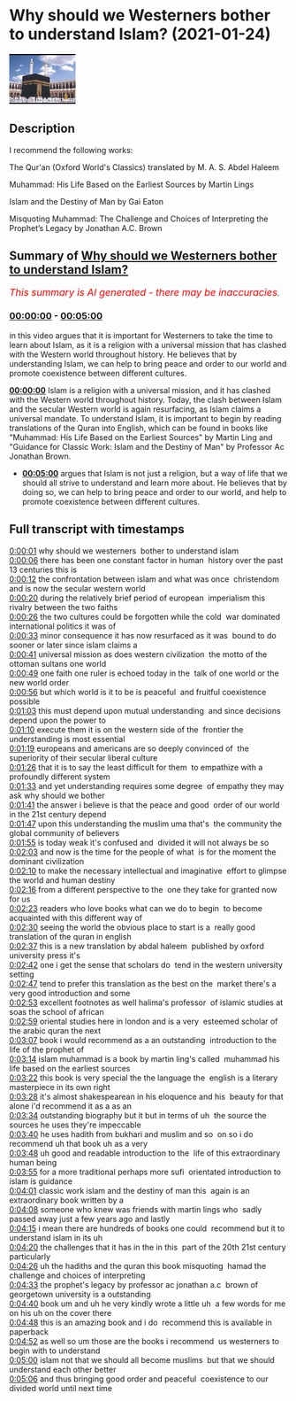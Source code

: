 # Why should we Westerners bother to understand Islam? (2021-01-24)

![alt Why should we Westerners bother to understand Islam?](INNV-NVO8jM.jpg "Why should we Westerners bother to understand Islam?")

## Description

I recommend the following works:

The Qur'an (Oxford World's Classics) translated by M. A. S. Abdel Haleem

Muhammad: His Life Based on the Earliest Sources by Martin Lings 

Islam and the Destiny of Man by Gai Eaton

Misquoting Muhammad: The Challenge and Choices of Interpreting the Prophet’s Legacy by Jonathan A.C. Brown

## Summary of [Why should we Westerners bother to understand Islam?](https://www.youtube.com/watch?v=INNV-NVO8jM)


*<span style="color:red; font-size:125%">This summary is AI generated - there may be inaccuracies</span>. [](/)*

### [00:00:00](https://www.youtube.com/watch?v=INNV-NVO8jM&t=0) - [00:05:00](https://www.youtube.com/watch?v=INNV-NVO8jM&t=300)

in this video argues that it is important for Westerners to take the time to learn about Islam, as it is a religion with a universal mission that has clashed with the Western world throughout history. He believes that by understanding Islam, we can help to bring peace and order to our world and promote coexistence between different cultures.

**[00:00:00](https://www.youtube.com/watch?v=INNV-NVO8jM&t=0)** Islam is a religion with a universal mission, and it has clashed with the Western world throughout history. Today, the clash between Islam and the secular Western world is again resurfacing, as Islam claims a universal mandate. To understand Islam, it is important to begin by reading translations of the Quran into English, which can be found in books like "Muhammad: His Life Based on the Earliest Sources" by Martin Ling and "Guidance for Classic Work: Islam and the Destiny of Man" by Professor Ac Jonathan Brown.
* **[00:05:00](https://www.youtube.com/watch?v=INNV-NVO8jM&t=300)** argues that Islam is not just a religion, but a way of life that we should all strive to understand and learn more about. He believes that by doing so, we can help to bring peace and order to our world, and help to promote coexistence between different cultures.

## Full transcript with timestamps

[0:00:01](https://youtu.be/INNV-NVO8jM?t=1) why should we westerners 
bother to understand islam    
[0:00:06](https://youtu.be/INNV-NVO8jM?t=6) there has been one constant factor in human 
history over the past 13 centuries this is    
[0:00:12](https://youtu.be/INNV-NVO8jM?t=12) the confrontation between islam and what was once 
christendom and is now the secular western world    
[0:00:20](https://youtu.be/INNV-NVO8jM?t=20) during the relatively brief period of european 
imperialism this rivalry between the two faiths    
[0:00:26](https://youtu.be/INNV-NVO8jM?t=26) the two cultures could be forgotten while the cold 
war dominated international politics it was of    
[0:00:33](https://youtu.be/INNV-NVO8jM?t=33) minor consequence it has now resurfaced as it was 
bound to do sooner or later since islam claims a    
[0:00:41](https://youtu.be/INNV-NVO8jM?t=41) universal mission as does western civilization 
the motto of the ottoman sultans one world    
[0:00:49](https://youtu.be/INNV-NVO8jM?t=49) one faith one ruler is echoed today in the 
talk of one world or the new world order    
[0:00:56](https://youtu.be/INNV-NVO8jM?t=56) but which world is it to be is peaceful 
and fruitful coexistence possible    
[0:01:03](https://youtu.be/INNV-NVO8jM?t=63) this must depend upon mutual understanding 
and since decisions depend upon the power to    
[0:01:10](https://youtu.be/INNV-NVO8jM?t=70) execute them it is on the western side of the 
frontier the understanding is most essential  
[0:01:19](https://youtu.be/INNV-NVO8jM?t=79) europeans and americans are so deeply convinced of 
the superiority of their secular liberal culture    
[0:01:26](https://youtu.be/INNV-NVO8jM?t=86) that it is to say the least difficult for them 
to empathize with a profoundly different system    
[0:01:33](https://youtu.be/INNV-NVO8jM?t=93) and yet understanding requires some degree 
of empathy they may ask why should we bother    
[0:01:41](https://youtu.be/INNV-NVO8jM?t=101) the answer i believe is that the peace and good 
order of our world in the 21st century depend    
[0:01:47](https://youtu.be/INNV-NVO8jM?t=107) upon this understanding the muslim uma that's 
the community the global community of believers    
[0:01:55](https://youtu.be/INNV-NVO8jM?t=115) is today weak it's confused and 
divided it will not always be so    
[0:02:03](https://youtu.be/INNV-NVO8jM?t=123) and now is the time for the people of what 
is for the moment the dominant civilization    
[0:02:10](https://youtu.be/INNV-NVO8jM?t=130) to make the necessary intellectual and imaginative 
effort to glimpse the world and human destiny    
[0:02:16](https://youtu.be/INNV-NVO8jM?t=136) from a different perspective to the 
one they take for granted now for us    
[0:02:23](https://youtu.be/INNV-NVO8jM?t=143) readers who love books what can we do to begin 
to become acquainted with this different way of    
[0:02:30](https://youtu.be/INNV-NVO8jM?t=150) seeing the world the obvious place to start is a 
really good translation of the quran in english    
[0:02:37](https://youtu.be/INNV-NVO8jM?t=157) this is a new translation by abdal haleem 
published by oxford university press it's    
[0:02:42](https://youtu.be/INNV-NVO8jM?t=162) one i get the sense that scholars do 
tend in the western university setting    
[0:02:47](https://youtu.be/INNV-NVO8jM?t=167) tend to prefer this translation as the best on the 
market there's a very good introduction and some    
[0:02:53](https://youtu.be/INNV-NVO8jM?t=173) excellent footnotes as well halima's professor 
of islamic studies at soas the school of african    
[0:02:59](https://youtu.be/INNV-NVO8jM?t=179) oriental studies here in london and is a very 
esteemed scholar of the arabic quran the next    
[0:03:07](https://youtu.be/INNV-NVO8jM?t=187) book i would recommend as a an outstanding 
introduction to the life of the prophet of    
[0:03:14](https://youtu.be/INNV-NVO8jM?t=194) islam muhammad is a book by martin ling's called 
muhammad his life based on the earliest sources    
[0:03:22](https://youtu.be/INNV-NVO8jM?t=202) this book is very special the the language the 
english is a literary masterpiece in its own right    
[0:03:28](https://youtu.be/INNV-NVO8jM?t=208) it's almost shakespearean in his eloquence and his 
beauty for that alone i'd recommend it as a as an    
[0:03:34](https://youtu.be/INNV-NVO8jM?t=214) outstanding biography but it but in terms of uh 
the source the sources he uses they're impeccable    
[0:03:40](https://youtu.be/INNV-NVO8jM?t=220) he uses hadith from bukhari and muslim and so 
on so i do recommend uh that book uh as a very    
[0:03:48](https://youtu.be/INNV-NVO8jM?t=228) uh good and readable introduction to the 
life of this extraordinary human being    
[0:03:55](https://youtu.be/INNV-NVO8jM?t=235) for a more traditional perhaps more sufi 
orientated introduction to islam is guidance    
[0:04:01](https://youtu.be/INNV-NVO8jM?t=241) classic work islam and the destiny of man this 
again is an extraordinary book written by a    
[0:04:08](https://youtu.be/INNV-NVO8jM?t=248) someone who knew was friends with martin lings who 
sadly passed away just a few years ago and lastly    
[0:04:15](https://youtu.be/INNV-NVO8jM?t=255) i mean there are hundreds of books one could 
recommend but it to understand islam in its uh    
[0:04:20](https://youtu.be/INNV-NVO8jM?t=260) the challenges that it has in the in this 
part of the 20th 21st century particularly    
[0:04:26](https://youtu.be/INNV-NVO8jM?t=266) uh the hadiths and the quran this book misquoting 
hamad the challenge and choices of interpreting    
[0:04:33](https://youtu.be/INNV-NVO8jM?t=273) the prophet's legacy by professor ac jonathan a.c 
brown of georgetown university is a outstanding    
[0:04:40](https://youtu.be/INNV-NVO8jM?t=280) book um and uh he very kindly wrote a little uh 
a few words for me on his uh on the cover there    
[0:04:48](https://youtu.be/INNV-NVO8jM?t=288) this is an amazing book and i do 
recommend this is available in paperback    
[0:04:52](https://youtu.be/INNV-NVO8jM?t=292) as well so um those are the books i recommend 
us westerners to begin with to understand    
[0:05:00](https://youtu.be/INNV-NVO8jM?t=300) islam not that we should all become muslims 
but that we should understand each other better    
[0:05:06](https://youtu.be/INNV-NVO8jM?t=306) and thus bringing good order and peaceful 
coexistence to our divided world until next time  
